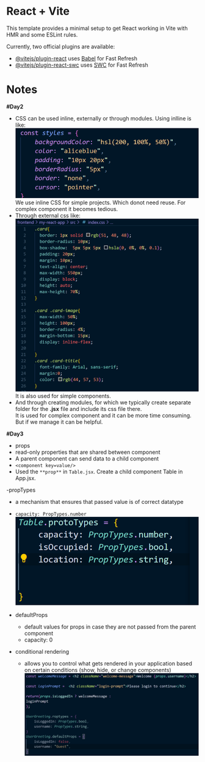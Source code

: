 # React + Vite

This template provides a minimal setup to get React working in Vite with HMR and some ESLint rules.

Currently, two official plugins are available:

- [@vitejs/plugin-react](https://github.com/vitejs/vite-plugin-react/blob/main/packages/plugin-react/README.md) uses [Babel](https://babeljs.io/) for Fast Refresh
- [@vitejs/plugin-react-swc](https://github.com/vitejs/vite-plugin-react-swc) uses [SWC](https://swc.rs/) for Fast Refresh



# Notes

**#Day2**
- CSS can be used inline, externally or through modules. Using inlline is like:
![alt text](./images/inlinecss.png)
We use inline CSS for simple projects. Which donot need reuse. For complex component it becomes tedious.
- Through external css like:
![alt text](./images/extCss.png)
It is also used for simple components.
- And through creating modules, for which we typically create separate folder for the **<component>.jsx** file and include its css file there.<br>
It is used for complex component and it can be more time consuming. But if we manage it can be helpful.

**#Day3**
- props 
 - read-only properties that are shared between component
 - A parent component can send data to a child component
 - ```<component key=value/>```
 - Used the ```**prop**``` in ```Table.jsx```. Create a child component Table in App.jsx.

-propTypes
 - a mechanism that ensures that passed value is of correct datatype
 - ```capacity: PropTypes.number```
 ![alt text](./images/propType.png)

- defaultProps
  - default values for props in case they are not passed from the parent component 
  - capacity: 0



- conditional rendering
  - allows you to control what gets rendered in your application based on certain conditions (show, hide, or change components)
  ![alt text](./images/condRendering.png)